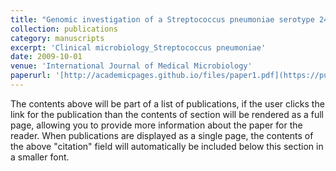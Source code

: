 ```yaml
---
title: "Genomic investigation of a Streptococcus pneumoniae serotype 24F strain causing meningoencephalitis in Hong Kong"
collection: publications
category: manuscripts
excerpt: 'Clinical microbiology_Streptococcus pneumoniae'
date: 2009-10-01
venue: 'International Journal of Medical Microbiology'
paperurl: '[http://academicpages.github.io/files/paper1.pdf](https://pubmed.ncbi.nlm.nih.gov/34864352/)'
---
```


The contents above will be part of a list of publications, if the user clicks the link for the publication than the contents of section will be rendered as a full page, allowing you to provide more information about the paper for the reader. When publications are displayed as a single page, the contents of the above "citation" field will automatically be included below this section in a smaller font.
